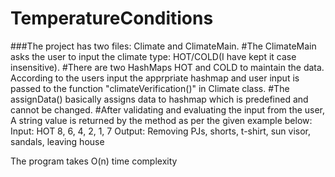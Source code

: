 # TemperatureConditions
###The project has two files: Climate and ClimateMain.
#The ClimateMain asks the user to input the climate type: HOT/COLD(I have kept it case insensitive).
#There are two HashMaps HOT and COLD to maintain the data. According to the users input the apprpriate hashmap and user input is passed to the function "climateVerification()" in Climate class.
#The assignData() basically assigns data to hashmap which is predefined and cannot be changed. 
#After validating and evaluating the input from the user, A string value is returned by the method as per the given example below:
Input: HOT 8, 6, 4, 2, 1, 7
Output: Removing PJs, shorts, t-shirt, sun visor, sandals, leaving house

The program takes O(n) time complexity
